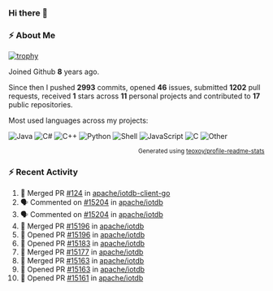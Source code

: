 ### Hi there 👋

### :zap: About Me

[![trophy](https://github-profile-trophy.vercel.app/?username=HTHou&theme=onedark)](https://github.com/ryo-ma/github-profile-trophy)
   
Joined Github **8** years ago.

Since then I pushed **2993** commits, opened **46** issues, submitted **1202** pull requests, received **1** stars across **11** personal projects and contributed to **17** public repositories.

Most used languages across my projects:

![Java](https://img.shields.io/static/v1?style=flat-square&label=%E2%A0%80&color=555&labelColor=%23b07219&message=Java%EF%B8%B189.3%25)
![C#](https://img.shields.io/static/v1?style=flat-square&label=%E2%A0%80&color=555&labelColor=%23178600&message=C%23%EF%B8%B13.9%25)
![C++](https://img.shields.io/static/v1?style=flat-square&label=%E2%A0%80&color=555&labelColor=%23f34b7d&message=C%2B%2B%EF%B8%B12.7%25)
![Python](https://img.shields.io/static/v1?style=flat-square&label=%E2%A0%80&color=555&labelColor=%233572A5&message=Python%EF%B8%B10.7%25)
![Shell](https://img.shields.io/static/v1?style=flat-square&label=%E2%A0%80&color=555&labelColor=%2389e051&message=Shell%EF%B8%B10.7%25)
![JavaScript](https://img.shields.io/static/v1?style=flat-square&label=%E2%A0%80&color=555&labelColor=%23f1e05a&message=JavaScript%EF%B8%B10.5%25)
![C](https://img.shields.io/static/v1?style=flat-square&label=%E2%A0%80&color=555&labelColor=%23555555&message=C%EF%B8%B10.4%25)
![Other](https://img.shields.io/static/v1?style=flat-square&label=%E2%A0%80&color=555&labelColor=%23ededed&message=Other%EF%B8%B11.4%25)

<p align="right"><sub>Generated using <a href="https://github.com/marketplace/actions/profile-readme-stats">teoxoy/profile-readme-stats</a></sub></p>


<!--![](https://github.com/HTHou/HTHou/blob/output/github-contribution-grid-snake.svg)-->

<!--![Haonan Hou's github stats](https://github-readme-stats.vercel.app/api?username=HTHou&count_private=true&show_icons=true&theme=onedark)-->

<!--![Haonan Hou's wakatime stats](https://github-readme-stats.vercel.app/api/wakatime?username=HTHou&layout=compact&theme=onedark)-->

<!--![Top Langs](https://github-readme-stats.vercel.app/api/top-langs/?username=HTHou&theme=onedark&layout=compact)-->

### :zap: Recent Activity
<!--START_SECTION:activity-->
1. 🎉 Merged PR [#124](https://github.com/apache/iotdb-client-go/pull/124) in [apache/iotdb-client-go](https://github.com/apache/iotdb-client-go)
2. 🗣 Commented on [#15204](https://github.com/apache/iotdb/issues/15204#issuecomment-2760234872) in [apache/iotdb](https://github.com/apache/iotdb)
3. 🗣 Commented on [#15204](https://github.com/apache/iotdb/issues/15204#issuecomment-2759966668) in [apache/iotdb](https://github.com/apache/iotdb)
4. 🎉 Merged PR [#15196](https://github.com/apache/iotdb/pull/15196) in [apache/iotdb](https://github.com/apache/iotdb)
5. 💪 Opened PR [#15196](https://github.com/apache/iotdb/pull/15196) in [apache/iotdb](https://github.com/apache/iotdb)
6. 💪 Opened PR [#15183](https://github.com/apache/iotdb/pull/15183) in [apache/iotdb](https://github.com/apache/iotdb)
7. 🎉 Merged PR [#15177](https://github.com/apache/iotdb/pull/15177) in [apache/iotdb](https://github.com/apache/iotdb)
8. 🎉 Merged PR [#15163](https://github.com/apache/iotdb/pull/15163) in [apache/iotdb](https://github.com/apache/iotdb)
9. 💪 Opened PR [#15163](https://github.com/apache/iotdb/pull/15163) in [apache/iotdb](https://github.com/apache/iotdb)
10. 💪 Opened PR [#15161](https://github.com/apache/iotdb/pull/15161) in [apache/iotdb](https://github.com/apache/iotdb)
<!--END_SECTION:activity-->

<!--
**HTHou/HTHou** is a ✨ _special_ ✨ repository because its `README.md` (this file) appears on your GitHub profile.

Here are some ideas to get you started:

- 🔭 I’m currently working on ...
- 🌱 I’m currently learning ...
- 👯 I’m looking to collaborate on ...
- 🤔 I’m looking for help with ...
- 💬 Ask me about ...
- 📫 How to reach me: ...
- 😄 Pronouns: ...
- ⚡ Fun fact: ...
-->
